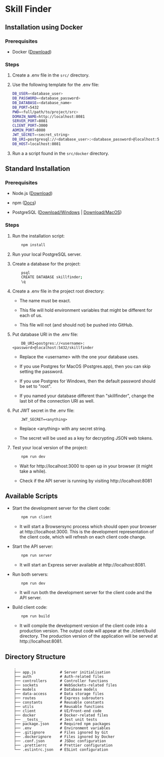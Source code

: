 # Skill Finder

## Installation using Docker

### Prerequisites

-   Docker ([Download](https://www.docker.com/get-started))

### Steps

1.  Create a .env file in the ```src/``` directory.

2.  Use the following template for the .env file:

    ```bash
    DB_USER=<database_user>
    DB_PASSWORD=<database_password>
    DB_DATABASE=<database_name>
    DB_PORT=5432
    PWD=<full/path/to/project/src>
    DOMAIN_NAME=http://localhost:8081
    SERVER_PORT=8081
    CLIENT_PORT=3000
    ADMIN_PORT=8080
    JWT_SECRET=<secret_string>
    DB_URI=postgresql://<database_user>:<database_password>@localhost:5430/<database_name>
    DB_HOST=localhost:8081
    ```

3. Run a a script found in the ```src/docker``` directory.

## Standard Installation

### Prerequisites

-   Node.js ([Download](https://nodejs.org/en/))

-   npm ([Docs](https://www.npmjs.com/get-npm))

-   PostgreSQL ([Download/Windows](https://www.postgresql.org/download/) | [Download/MacOS](https://postgresapp.com/))

### Steps

1. Run the installation script:

    ```zsh
        npm install
    ```

2. Run your local PostgreSQL server.

3. Create a database for the project:

    ```zsh
        psql
        CREATE DATABASE skillfinder;
        \q
    ```

4. Create a .env file in the project root directory:

    - The name must be exact.

    - This file will hold environment variables that might be different for each of us.

    - This file will not (and should not) be pushed into GitHub.

5. Put database URI in the .env file:

    ```
        DB_URI=postgres://<username>:<password>@localhost:5432/skillfinder
    ```

    - Replace the \<username> with the one your database uses.

    - If you use Postgres for MacOS (Postgres.app), then you can skip setting the password.

    - If you use Postgres for Windows, then the default password should be set to "root".

    - If you named your database different than "skillfinder", change the last bit of the connection URI as well.

6. Put JWT secret in the .env file:

    ```
        JWT_SECRET=<anything>
    ```

    - Replace \<anything> with any secret string.

    - The secret will be used as a key for decrypting JSON web tokens.

7. Test your local version of the project:

    ```zsh
        npm run dev
    ```

    - Wait for http://localhost:3000 to open up in your browser (it might take a while).

    - Check if the API server is running by visiting http://localhost:8081

## Available Scripts

-   Start the development server for the client code:

    ```zsh
        npm run client
    ```

    -   It will start a Browsersync process which should open your browser at http://localhost:3000. This is the development representation of the client code, which will refresh on each client code change.

-   Start the API server:

    ```zsh
        npm run server
    ```

    -   It will start an Express server available at http://localhost:8081.

-   Run both servers:

    ```zsh
        npm run dev
    ```

    -   It will run both the development server for the client code and the API server.

-   Build client code:

    ```zsh
        npm run build
    ```

    -   It will compile the development version of the client code into a production version. The output code will appear at the ./client/build directory. The production version of the application will be served at http://localhost:8081.

## Directory Structure

```
    .
    ├── app.js           # Server initialisation
    ├── auth             # Auth-related files
    ├── controllers      # Controller functions
    ├── sockets          # WebSockets-related files
    ├── models           # Database models
    ├── data-access      # Data storage files
    ├── routes           # Express subrouters
    ├── constants        # Reusable constants
    ├── utils            # Reusable functions
    ├── client           # UI/Front-end code
    ├── docker           # Docker-related files
    ├── __tests__        # Jest unit tests
    ├── package.json     # Required npm packages
    ├── .env             # Environment variables
    ├── .gitignore       # Files ignored by Git
    ├── .dockerignore    # Files ignored by Docker
    ├── .conf.json       # JSDoc configuration
    ├── .prettierrc      # Prettier configuration
    └── .eslintrc.json   # ESLint configuration
```
